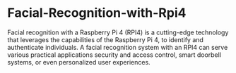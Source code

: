 # Facial-Recognition-with-Rpi4
Facial recognition with a Raspberry Pi 4 (RPI4) is a cutting-edge technology that leverages the capabilities of the Raspberry Pi 4, to identify and authenticate individuals. A facial recognition system with an RPI4 can serve various practical applications security and access control, smart doorbell systems, or even personalized user experiences.
